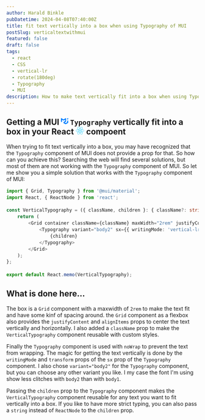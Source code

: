```yaml
---
author: Harald Binkle
pubDatetime: 2024-04-08T07:40:00Z
title: fit text vertically into a box when using Typography of MUI
postSlug: verticaltextwithmui
featured: false
draft: false
tags:
  - react
  - CSS
  - vertical-lr
  - rotate(180deg)
  - Typography
  - MUI
description: How to make text vertically fit into a box when using Typography of MUI
---
```


## Getting a MUI <img alt="MUI-icon" src="../../../public/assets/mui-logo.svg" style="all: unset;height: 20px"> `Typography` vertically fit into a box in your React <img alt="React-icon" src="../../../public/assets/React-icon.svg" style="all: unset;height: 20px"> compoent

When trying to fit text vertically into a box, you may have recognized that the `Typography` component of MUI does not provide a prop for that.
So how can you achieve this?
Searching the web will find several solutions, but most of them are not working with the `Typography` component of MUI.
So let me show you a simple solution that works with the `Typography` component of MUI:

```typescript
import { Grid, Typography } from '@mui/material';
import React, { ReactNode } from 'react';

const VerticalTypography = ({ className, children }: { className?: string; children: ReactNode }) => {
    return (
        <Grid container className={className} maxWidth="2rem" justifyContent="center" alignItems="center">
            <Typography variant="body2" sx={{ writingMode: 'vertical-lr', transform: 'rotate(180deg)' }} noWrap>
                {children}
            </Typography>
        </Grid>
    );
};

export default React.memo(VerticalTypography);
```

## What is done here...

The box is a `Grid` component with a maxwidth of `2rem` to make the text fit and have some kinf of spacing around. the `Grid` component as a flexbox also provides the `justifyContent` and `alignItems` props to center the text vertically and horizontally. I also added a `className` prop to make the `VerticalTypography` component reusable with custom styles.

Finally the `Typography` component is used with `noWrap` to prevent the text from wrapping. The magic for getting the text vertically is done by the `writingMode` and `transform` props of the `sx` prop of the `Typography` component.
I also chose `variant="body2"` for the `Typography` component, but you can choose any other variant you like. I my case the font I'm using show less clitches with `body2` than with `body1`.

Passing the `children` prop to the `Typography` component makes the `VerticalTypography` component reusable for any text you want to fit vertically into a box. If you like to have more strict typing, you can also pass a `string` instead of `ReactNode` to the `children` prop.
